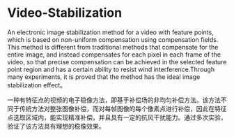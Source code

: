 # Video-Stabilization
An electronic image stabilization method for a video with feature points, which is based on non-uniform compensation using compensation fields. This method is different from traditional methods that compensate for the entire image, and instead compensates for each pixel in each frame of the video, so that precise compensation can be achieved in the selected feature point region and has a certain ability to resist wind interference.Through many experiments, it is proved that the method has the ideal image stabilization effect。

一种有特征点的视频的电子稳像方法，即基于补偿场的非均匀补偿方法。该方法不同于传统方法对整张图像补偿，而对每帧图像的每个像素点进行补偿，因此在特征点选取区域内，能实现精准补偿，并且具有一定的抗风干扰能力。通过多次实验，验证了该方法具有理想的稳像效果。
